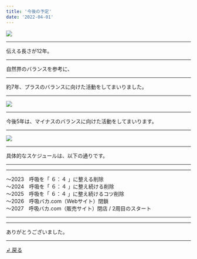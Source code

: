 ```yaml
---
title: '今後の予定'
date: '2022-04-01'
---
```

![](/images/0-1.png)
***
伝える長さが12年。
***
自然界のバランスを参考に、
***
約7年、プラスのバランスに向けた活動をしてまいりました。  
***
![](/images/0-1_.png)
***
今後5年は、マイナスのバランスに向けた活動をしてまいります。
***
![](/images/0-1__.png)
***
具体的なスケジュールは、以下の通りです。
***
***
～2023　呼吸を「 ６：４ 」に整える削除  
～2024　呼吸を「 ６：４ 」に整え続ける削除  
～2025　呼吸を「 ６：４ 」に整え続けるコツ削除  
～2026　呼吸バカ.com（Webサイト）閉鎖  
～2027　呼吸バカ.com（販売サイト）閉店 / 2周目のスタート  
***
***
ありがとうございました。
***
[ ↲ 戻る ](https://01234567890.thebase.in/about)
